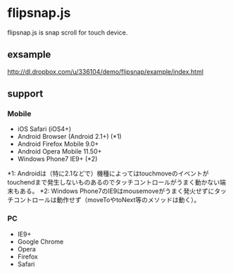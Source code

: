 # flipsnap.js

flipsnap.js is snap scroll for touch device.

## exsample

http://dl.dropbox.com/u/336104/demo/flipsnap/example/index.html

## support

### Mobile

* iOS Safari (iOS4+)
* Android Browser (Android 2.1+) (*1)
* Android Firefox Mobile 9.0+
* Android Opera Mobile 11.50+
* Windows Phone7 IE9+ (*2)

*1: Androidは（特に2.1などで）機種によってはtouchmoveのイベントがtouchendまで発生しないものあるのでタッチコントロールがうまく動かない端末もある。
*2: Windows Phone7のIE9はmousemoveがうまく発火せずにタッチコントロールは動作せず（moveToやtoNext等のメソッドは動く）。

### PC

* IE9+
* Google Chrome
* Opera
* Firefox
* Safari
